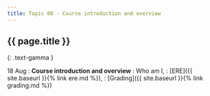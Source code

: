 ```yaml
---
title: Topic 00 - Course introduction and overview
---
```


## {{ page.title }}
{: .text-gamma }

18 Aug
: **Course introduction and overview**
  : Who am I,
  : [ERE]({{ site.baseurl }}{% link ere.md %}),
  : [Grading]({{ site.baseurl }}{% link grading.md %})
